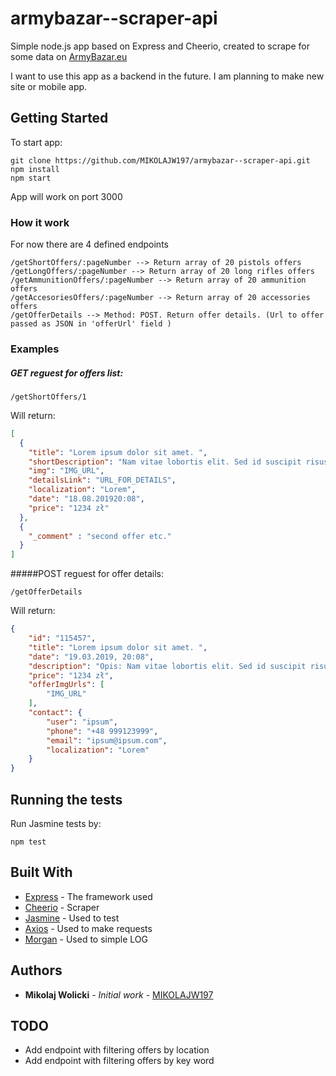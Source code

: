 # armybazar--scraper-api

Simple node.js app based on Express and Cheerio, created to scrape for some data on [ArmyBazar.eu](http://armybazar.eu/)

I want to use this app as a backend in the future. I am planning to make new site or mobile app.

## Getting Started

To start app:

```
git clone https://github.com/MIKOLAJW197/armybazar--scraper-api.git
npm install
npm start
```

App will work on port 3000

### How it work

For now there are 4 defined endpoints


```
/getShortOffers/:pageNumber --> Return array of 20 pistols offers
/getLongOffers/:pageNumber --> Return array of 20 long rifles offers
/getAmmunitionOffers/:pageNumber --> Return array of 20 ammunition offers
/getAccesoriesOffers/:pageNumber --> Return array of 20 accessories offers
/getOfferDetails --> Method: POST. Return offer details. (Url to offer passed as JSON in 'offerUrl' field )
```

### Examples
##### GET reguest for offers list:
```
/getShortOffers/1
```
Will return:
```json
[
  {
    "title": "Lorem ipsum dolor sit amet. ",
    "shortDescription": "Nam vitae lobortis elit. Sed id suscipit risus. Maecenas auctor urna leo. ",
    "img": "IMG_URL",
    "detailsLink": "URL_FOR_DETAILS",
    "localization": "Lorem",
    "date": "18.08.201920:08",
    "price": "1234 zł"
  },
  {
    "_comment" : "second offer etc."
  }
]
```
#####POST reguest for offer details:
```
/getOfferDetails
```
Will return:
```json
{
    "id": "115457",
    "title": "Lorem ipsum dolor sit amet. ",
    "date": "19.03.2019, 20:08",
    "description": "Opis: Nam vitae lobortis elit. Sed id suscipit risus. Maecenas auctor urna leo. ",
    "price": "1234 zł",
    "offerImgUrls": [
        "IMG_URL"
    ],
    "contact": {
        "user": "ipsum",
        "phone": "+48 999123999",
        "email": "ipsum@ipsum.com",
        "localization": "Lorem"
    }
}
```
## Running the tests

Run Jasmine tests by:

```
npm test
```


## Built With

* [Express](https://expressjs.com/) - The framework used
* [Cheerio](https://cheerio.js.org/) - Scraper
* [Jasmine](https://jasmine.github.io/) - Used to test
* [Axios](https://github.com/axios/axios) - Used to make requests
* [Morgan](https://github.com/expressjs/morgan) - Used to simple LOG


## Authors

* **Mikolaj Wolicki** - *Initial work* - [MIKOLAJW197](https://github.com/MIKOLAJW197)



## TODO

* Add endpoint with filtering offers by location
* Add endpoint with filtering offers by key word
